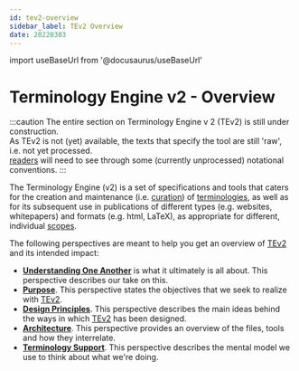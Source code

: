 ```yaml
---
id: tev2-overview
sidebar_label: TEv2 Overview
date: 20220303
---
```


import useBaseUrl from '@docusaurus/useBaseUrl'

# Terminology Engine v2 - Overview

:::caution
The entire section on Terminology Engine v 2 (TEv2) is still under construction.<br/>
As TEv2 is not (yet) available, the texts that specify the tool are still 'raw', i.e. not yet processed.<br/>[readers](@) will need to see through some (currently unprocessed) notational conventions.
:::

The Terminology Engine (v2) is a set of specifications and tools that caters for the creation and maintenance (i.e. [curation](@)) of [terminologies](@), as well as for its subsequent use in publications of different types (e.g. websites, whitepapers) and formats (e.g. html, LaTeX), as appropriate for different, individual [scopes](@).

The following perspectives are meant to help you get an overview of [TEv2](@) and its intended impact:
- **[Understanding One Another](/docs/overview/tev2-common-understanding)** is what it ultimately is all about. This perspective describes our take on this.
- **[Purpose](/docs/overview/tev2-purpose)**. This perspective states the objectives that we seek to realize with [TEv2](@).
- **[Design Principles](/docs/overview/tev2-design-principles)**. This perspective describes the main ideas behind the ways in which [TEv2](@) has been designed.
- **[Architecture](/docs/overview/tev2-architecture)**. This perspective provides an overview of the files, tools and how they interrelate.
- **[Terminology Support](/docs/terms/patterns/pattern-terminology)**. This perspective describes the mental model we use to think about what we're doing.
